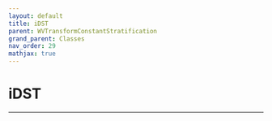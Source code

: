 ```yaml
---
layout: default
title: iDST
parent: WVTransformConstantStratification
grand_parent: Classes
nav_order: 29
mathjax: true
---
```


#  iDST




---

